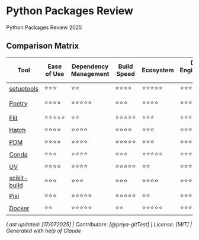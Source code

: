 # Python Packages Review
Python Packages Review 2025

## Comparison Matrix

| Tool | Ease of Use | Dependency Management | Build Speed | Ecosystem | Data Engineering Fit | Relevant in 2025 | GIT Repo |
|------|-------------|----------------------|-------------|-----------|---------------------|---------------------|---------------------|
| [setuptools](https://setuptools.pypa.io/en/latest/userguide/quickstart.html) | ⭐⭐⭐ | ⭐⭐ | ⭐⭐⭐⭐ | ⭐⭐⭐⭐⭐ | ⭐⭐⭐ | |https://github.com/pypa/setuptools |
| [Poetry](https://python-poetry.org/) | ⭐⭐⭐⭐ | ⭐⭐⭐⭐⭐ | ⭐⭐⭐ | ⭐⭐⭐⭐ | ⭐⭐⭐⭐⭐ | Yes |https://github.com/python-poetry/poetry |
| [Flit](https://flit.pypa.io/en/stable/) | ⭐⭐⭐⭐⭐ | ⭐⭐ | ⭐⭐⭐⭐⭐ | ⭐⭐⭐ | ⭐⭐⭐ |
| [Hatch](https://hatch.pypa.io/latest/) | ⭐⭐⭐⭐ | ⭐⭐⭐⭐ | ⭐⭐⭐⭐ | ⭐⭐⭐ | ⭐⭐⭐⭐ | Yes |
| [PDM](https://pdm-project.org/en/latest/) | ⭐⭐⭐⭐ | ⭐⭐⭐⭐ | ⭐⭐⭐⭐⭐ | ⭐⭐⭐ | ⭐⭐⭐⭐ |
| [Conda](https://docs.conda.io/projects/conda/en/latest/user-guide/getting-started.html#managing-python) | ⭐⭐⭐ | ⭐⭐⭐⭐ | ⭐⭐⭐ | ⭐⭐⭐⭐⭐ |⭐⭐⭐⭐⭐ | Yes |
| [UV](https://docs.astral.sh/uv/guides/install-python/) | ⭐⭐⭐⭐ | ⭐⭐⭐⭐ | ⭐⭐⭐⭐⭐ | ⭐⭐ | ⭐⭐⭐⭐⭐ | Yes |
| [scikit-build](https://pypi.org/project/scikit-build/) | ⭐⭐⭐ | ⭐⭐⭐ | ⭐⭐⭐ | ⭐⭐⭐⭐ | ⭐⭐⭐⭐⭐ |
| [Pixi](https://pixi.sh/latest/) | ⭐⭐⭐ | ⭐⭐⭐⭐⭐ | ⭐⭐⭐⭐⭐ | ⭐⭐ | ⭐⭐⭐⭐⭐ | Yes |
| [Docker](https://www.docker.com/blog/how-to-dockerize-your-python-applications/) | ⭐⭐ | ⭐⭐⭐⭐⭐ | ⭐⭐ | ⭐⭐⭐⭐⭐ | ⭐⭐⭐⭐⭐ | Yes |

*Last updated: [17/072025] | Contributors: [@priya-gitTest] | License: [MIT]  | Generated with help of Claude*
